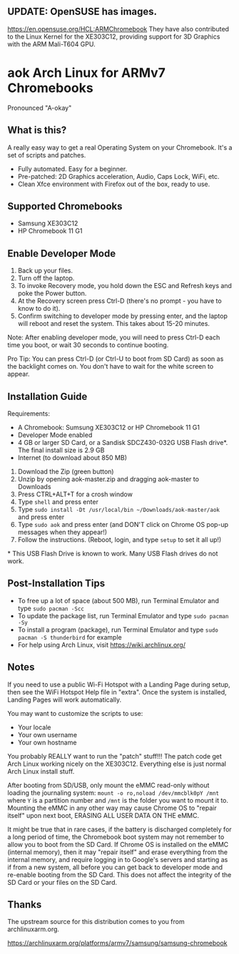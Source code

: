 ## UPDATE: OpenSUSE has images.
https://en.opensuse.org/HCL:ARMChromebook
They have also contributed to the Linux Kernel for the XE303C12, providing support for 3D Graphics with the ARM Mali-T604 GPU.


# aok Arch Linux for ARMv7 Chromebooks
Pronounced "A-okay"

## What is this?
A really easy way to get a real Operating System on your Chromebook. It's a set of scripts and patches.
- Fully automated. Easy for a beginner.
- Pre-patched: 2D Graphics acceleration, Audio, Caps Lock, WiFi, etc.
- Clean Xfce environment with Firefox out of the box, ready to use.

## Supported Chromebooks
- Samsung XE303C12
- HP Chromebook 11 G1

## Enable Developer Mode
1. Back up your files.
2. Turn off the laptop.
3. To invoke Recovery mode, you hold down the ESC and Refresh keys and poke the Power button.
4. At the Recovery screen press Ctrl-D (there's no prompt - you have to know to do it).
5. Confirm switching to developer mode by pressing enter, and the laptop will reboot and reset the system. This takes about 15-20 minutes.

Note: After enabling developer mode, you will need to press Ctrl-D each time you boot, or wait 30 seconds to continue booting.

Pro Tip: You can press Ctrl-D (or Ctrl-U to boot from SD Card) as soon as the backlight comes on. You don't have to wait for the white screen to appear.


## Installation Guide
Requirements:
- A Chromebook: Sumsung XE303C12 or HP Chromebook 11 G1
- Developer Mode enabled
- 4 GB or larger SD Card, or a Sandisk SDCZ430-032G USB Flash drive*. The final install size is 2.9 GB
- Internet (to download about 850 MB)

1. Download the Zip (green button)
2. Unzip by opening aok-master.zip and dragging aok-master to Downloads
3. Press CTRL+ALT+T for a crosh window
4. Type `shell` and press enter
5. Type `sudo install -Dt /usr/local/bin ~/Downloads/aok-master/aok` and press enter
6. Type `sudo aok` and press enter (and DON'T click on Chrome OS pop-up messages when they appear!)
7. Follow the instructions. (Reboot, login, and type `setup` to set it all up!)

\* This USB Flash Drive is known to work. Many USB Flash drives do not work. 

## Post-Installation Tips
- To free up a lot of space (about 500 MB), run Terminal Emulator and type `sudo pacman -Scc`
- To update the package list, run Terminal Emulator and type `sudo pacman -Sy`
- To install a program (package), run Terminal Emulator and type `sudo pacman -S thunderbird` for example
- For help using Arch Linux, visit https://wiki.archlinux.org/

## Notes

If you need to use a public Wi-Fi Hotspot with a Landing Page during setup, then see the WiFi Hotspot Help file in "extra".
Once the system is installed, Landing Pages will work automatically.

You may want to customize the scripts to use:
  - Your locale
  - Your own username
  - Your own hostname

You probably REALLY want to run the "patch" stuff!!!
The patch code get Arch Linux working nicely on the XE303C12.
Everything else is just normal Arch Linux install stuff.

After booting from SD/USB, only mount the eMMC read-only without loading the journaling system: `mount -o ro,noload /dev/mmcblk0pY /mnt` where `Y` is a partition number and `/mnt` is the folder you want to mount it to. Mounting the eMMC in any other way may cause Chrome OS to "repair itself" upon next boot, ERASING ALL USER DATA ON THE eMMC.

It might be true that in rare cases, if the battery is discharged completely for a long period of time, the Chromebook boot system may not remember to allow you to boot from the SD Card. If Chrome OS is installed on the eMMC (internal memory), then it may "repair itself" and erase everything from the internal memory, and require logging in to Google's servers and starting as if from a new system, all before you can get back to developer mode and re-enable booting from the SD Card. This does not affect the integrity of the SD Card or your files on the SD Card.

## Thanks
The upstream source for this distribution comes to you from archlinuxarm.org.

https://archlinuxarm.org/platforms/armv7/samsung/samsung-chromebook
